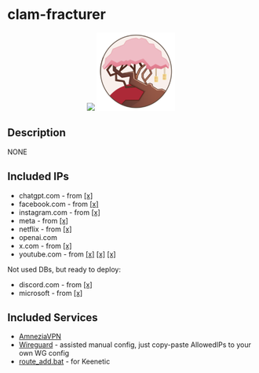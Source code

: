# clam-fracturer
<p align="center">
  <img src="https://github.com/user-attachments/assets/35e545d8-9932-4f91-b8ae-1a67dd3c4cdb" height="155"/>
  <img src="https://github.com/Kseen715/imgs/blob/main/sakura_kharune.png?raw=true" height="160"/>
</p>

## Description
NONE

## Included IPs
<div id="auto-sort-start"/>

- chatgpt.com - from [[x]](https://rockblack.su/vpn/dopolnitelno/diapazon-ip-adresov)
- facebook.com - from [[x]](https://rockblack.su/vpn/dopolnitelno/diapazon-ip-adresov)
- instagram.com - from [[x]](https://rockblack.su/vpn/dopolnitelno/diapazon-ip-adresov)
- meta - from [[x]](https://rockblack.su/vpn/dopolnitelno/diapazon-ip-adresov)
- netflix - from [[x]](https://rockblack.su/vpn/dopolnitelno/diapazon-ip-adresov)
- openai.com
- x.com - from [[x]](https://rockblack.su/vpn/dopolnitelno/diapazon-ip-adresov)
- youtube.com - from [[x]](https://github.com/touhidurrr/iplist-youtube?tab=readme-ov-file) [[x]](https://www.gstatic.com/ipranges/goog.json) [[x]](https://rockblack.su/vpn/dopolnitelno/diapazon-ip-adresov)
<div id="auto-sort-end"/>

Not used DBs, but ready to deploy:
<div id="auto-sort-start"/>

- discord.com - from [[x]](https://rockblack.su/vpn/dopolnitelno/diapazon-ip-adresov)
- microsoft - from [[x]](https://networksdb.io/ip-addresses-of/microsoft-corp)
<div id="auto-sort-end"/>

## Included Services
<div id="auto-sort-start"/>

- [AmneziaVPN](https://github.com/Kseen715/clam-fracturer/blob/main/out/amnezia_vpn.json)
- [Wireguard](https://github.com/Kseen715/clam-fracturer/blob/main/out/wireguard_incomplete.conf) - assisted manual config, just copy-paste AllowedIPs to your own WG config
- [route_add.bat](https://github.com/Kseen715/clam-fracturer/blob/main/out/route_add.bat) - for Keenetic
<div id="auto-sort-end"/>